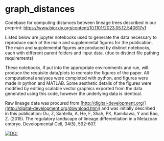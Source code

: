 # graph_distances
Codebase for computing distances between lineage trees described in our preprint:
https://www.biorxiv.org/content/10.1101/2023.05.12.540617v1

Listed below are jupyter notebooks used to generate the data necessary to reproduce each of the main and supplemental figures for the publication. The main and supplemental figures are produced by distinct notebooks, each with different parent folders and input data. (due to distinct file pathing requirements)

These notebooks, if put into the appropriate environments and run, will produce the requisite data/plots to recreate the figures of the paper. All computational analyses were completed with python, and figures were made in python and MATLAB. Some aesthetic details of the figures were modified by editing scalable vector graphics exported from the data generated using this code, however the underlying data is identical.

Raw lineage data was procured from [http://digital-development.org/](http://digital-development.org/download.html) and was initially described in this publication:
Du, Z, Santella, A, He, F, Shah, PK, Kamikawa, Y and Bao, Z. (2015). The regulatory landscape of lineage differentiation in a Metazoan embryo. Developmental Cell, 34(5), 592-607.

[![DOI](https://zenodo.org/badge/640117393.svg)](https://zenodo.org/badge/latestdoi/640117393)
